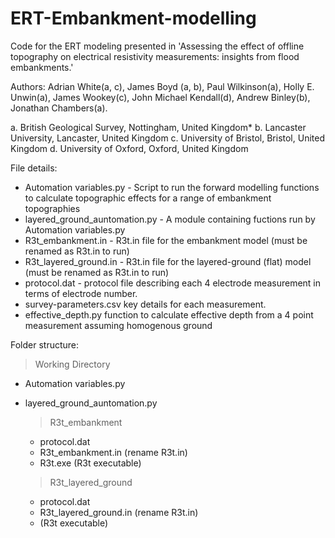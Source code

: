 # ERT-Embankment-modelling

Code for the ERT  modeling presented in 'Assessing the effect of offline topography on electrical resistivity measurements: insights from flood embankments.' 

Authors: Adrian White(a, c), James Boyd (a, b), Paul Wilkinson(a), Holly E. Unwin(a), James Wookey(c), John Michael Kendall(d), Andrew Binley(b), Jonathan Chambers(a). 

a.	British Geological Survey, Nottingham, United Kingdom*
b.	Lancaster University, Lancaster, United Kingdom
c.	University of Bristol, Bristol, United Kingdom
d.	University of Oxford, Oxford, United Kingdom

File details:
  - Automation variables.py - Script to run the forward modelling functions to calculate topographic effects for a range of embankment topographies
  - layered_ground_auntomation.py - A module containing fuctions run by Automation variables.py
  - R3t_embankment.in - R3t.in file for the embankment model (must be renamed as R3t.in to run)
  - R3t_layered_ground.in - R3t.in file for the layered-ground (flat) model (must be renamed as R3t.in to run)
  - protocol.dat - protocol file describing each 4 electrode measurement in terms of electrode number.
  - survey-parameters.csv key details for each measurement.
  - effective_depth.py function to calculate effective depth from a 4 point measurement assuming homogenous ground

Folder structure:

> Working Directory
- Automation variables.py
- layered_ground_auntomation.py

  > R3t_embankment
    - protocol.dat
    - R3t_embankment.in (rename R3t.in)
    - R3t.exe (R3t executable)
  > R3t_layered_ground
    - protocol.dat
    - R3t_layered_ground.in (rename R3t.in)
    - (R3t executable)

  
